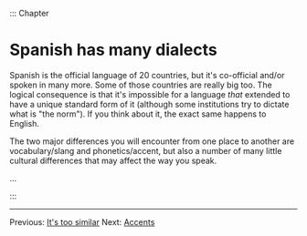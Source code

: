 ::: Chapter

# Spanish has many dialects

Spanish is the official language of 20 countries, but it's co-official and/or spoken in many more.
Some of those countries are really big too.
The logical consequence is that it's impossible for a language _that_ extended to have a unique standard form of it (although some institutions try to dictate what is "the norm").
If you think about it, the exact same happens to English.

The two major differences you will encounter from one place to another are vocabulary/slang and phonetics/accent, but also a number of many little cultural differences that may affect the way you speak.

...

:::

---

Previous: [It's too similar](similar_words.html)
Next: [Accents](accents.html)
